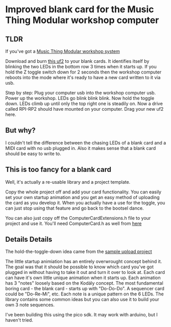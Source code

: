 # Improved blank card for the Music Thing Modular workshop computer

## TLDR

If you've got a [Music Thing Modular workshop system](https://www.musicthing.co.uk/workshopsystem/)

Download and burn [this uf2](https://github.com/andym/Computer-Card-Blank-Improved/raw/main/build/computer_card_blank_improved.uf2) to your blank cards. It identifies itself by blinking the two LEDs in the bottom row 3 times when it starts up. If you hold the Z toggle switch down for 2 seconds then the workshop computer reboots into the mode where it's ready to have a new card written to it via usb.

Step by step: Plug your computer usb into the workshop computer usb. Power up the workshop. LEDs go blink blink blink. Now hold the toggle down. LEDs climb up until only the top right one is steadily on. Now a drive called RPI-RP2 should have mounted on your computer. Drag your new uf2 here.

## But why?

I couldn't tell the difference between the chasing LEDs of a blank card and a MIDI card with no usb plugged in. Also it makes sense that a blank card should be easy to write to.

## This is too fancy for a blank card

Well, it's actually a re-usable library and a project template.

Copy the whole project off and add your card functionality. You can easily set your own startup animation and you get an easy method of uploading the card as you develop it. When you actually have a use for the toggle, you can just stop using that feature and go back to the bootsel dance.

You can also just copy off the ComputerCardExtensions.h file to your project and use it. You'll need ComputerCard.h as well from [here](https://github.com/TomWhitwell/Workshop_Computer/tree/main/Demonstrations%2BHelloWorlds/PicoSDK/ComputerCard)

## Details Details

The hold-the-toggle-down idea came from the [sample upload project](https://github.com/TomWhitwell/Workshop_Computer/tree/main/Demonstrations%2BHelloWorlds/PicoSDK/ComputerCard/examples/sample_upload)

The little startup animiation has an entirely overwrought concept behind it. The goal was that it should be possible to know which card you've got plugged in without having to take it out and turn it over to look at. Each card can have it's own little unique animation when it starts up. Each animation has 3 "notes" loosely based on the Kodály concept. The most fundamental boring card - the blank card  - starts up with "Do-Do-Do". A sequencer card could be "Do-Re-Mi", etc. Each note is a unique pattern on the 6 LEDs. The library contains some common ideas but you can also use it to build your own 3 note sequences.

I've been building this using the pico sdk. It may work with arduino, but I haven't tried.

